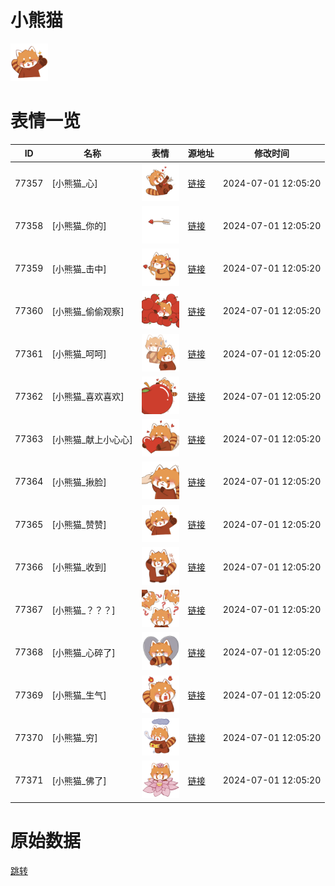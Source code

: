 # 小熊猫

<img src="./cover.png" height="60" alt="cover" />

# 表情一览

|ID|名称|表情|源地址|修改时间|
|----|----|----|----|----|
|77357|[小熊猫_心]|<img src="./pic/077357_%5B小熊猫_心%5D.png" height="60" alt="心"/>|[链接](https://i0.hdslb.com/bfs/garb/ffe4f994f65fea4bee13ec39d512ab03e1feaff7.png)|2024-07-01 12:05:20|
|77358|[小熊猫_你的]|<img src="./pic/077358_%5B小熊猫_你的%5D.png" height="60" alt="你的"/>|[链接](https://i0.hdslb.com/bfs/garb/30aa615c004d02dd2f458a5ecd7ff39b52cb48ea.png)|2024-07-01 12:05:20|
|77359|[小熊猫_击中]|<img src="./pic/077359_%5B小熊猫_击中%5D.png" height="60" alt="击中"/>|[链接](https://i0.hdslb.com/bfs/garb/0b88f43731bd5cb7437998d04ac1c672f87bd016.png)|2024-07-01 12:05:20|
|77360|[小熊猫_偷偷观察]|<img src="./pic/077360_%5B小熊猫_偷偷观察%5D.png" height="60" alt="偷偷观察"/>|[链接](https://i0.hdslb.com/bfs/garb/b77275e382382a8caadf46cc5fcb5a23d54d0a52.png)|2024-07-01 12:05:20|
|77361|[小熊猫_呵呵]|<img src="./pic/077361_%5B小熊猫_呵呵%5D.png" height="60" alt="呵呵"/>|[链接](https://i0.hdslb.com/bfs/garb/c1fade306096fd1321cda4331cf17b1b74a1a5d1.png)|2024-07-01 12:05:20|
|77362|[小熊猫_喜欢喜欢]|<img src="./pic/077362_%5B小熊猫_喜欢喜欢%5D.png" height="60" alt="喜欢喜欢"/>|[链接](https://i0.hdslb.com/bfs/garb/665fb8981d06f234953a950ed79175186b64ab8b.png)|2024-07-01 12:05:20|
|77363|[小熊猫_献上小心心]|<img src="./pic/077363_%5B小熊猫_献上小心心%5D.png" height="60" alt="献上小心心"/>|[链接](https://i0.hdslb.com/bfs/garb/b90dec4d0c7ad9f2309421a2ad67b11df80b39a2.png)|2024-07-01 12:05:20|
|77364|[小熊猫_揪脸]|<img src="./pic/077364_%5B小熊猫_揪脸%5D.png" height="60" alt="揪脸"/>|[链接](https://i0.hdslb.com/bfs/garb/d614a9130cf7550f1156e54500e5554816af6ae3.png)|2024-07-01 12:05:20|
|77365|[小熊猫_赞赞]|<img src="./pic/077365_%5B小熊猫_赞赞%5D.png" height="60" alt="赞赞"/>|[链接](https://i0.hdslb.com/bfs/garb/4820b1b18b0d7db6d157a2f3e5368dcf232da20e.png)|2024-07-01 12:05:20|
|77366|[小熊猫_收到]|<img src="./pic/077366_%5B小熊猫_收到%5D.png" height="60" alt="收到"/>|[链接](https://i0.hdslb.com/bfs/garb/e3dc3c458eec40484ab3631ee45aed10fe0e6648.png)|2024-07-01 12:05:20|
|77367|[小熊猫_？？？]|<img src="./pic/077367_%5B小熊猫_？？？%5D.png" height="60" alt="？？？"/>|[链接](https://i0.hdslb.com/bfs/garb/0cfc4494a7b863243c20edc661f5e61b68a0a82b.png)|2024-07-01 12:05:20|
|77368|[小熊猫_心碎了]|<img src="./pic/077368_%5B小熊猫_心碎了%5D.png" height="60" alt="心碎了"/>|[链接](https://i0.hdslb.com/bfs/garb/68e26714042b2241c13967fb4e6bc36beefbaa82.png)|2024-07-01 12:05:20|
|77369|[小熊猫_生气]|<img src="./pic/077369_%5B小熊猫_生气%5D.png" height="60" alt="生气"/>|[链接](https://i0.hdslb.com/bfs/garb/34a5f4d8a93f8a75352f12a2aaca3b3acc6206fe.png)|2024-07-01 12:05:20|
|77370|[小熊猫_穷]|<img src="./pic/077370_%5B小熊猫_穷%5D.png" height="60" alt="穷"/>|[链接](https://i0.hdslb.com/bfs/garb/3ffa6c3877d25245a726b21720e7e67b99c8516e.png)|2024-07-01 12:05:20|
|77371|[小熊猫_佛了]|<img src="./pic/077371_%5B小熊猫_佛了%5D.png" height="60" alt="佛了"/>|[链接](https://i0.hdslb.com/bfs/garb/1f783c53ddd27d6a4e35f28461e7e95ff7fab16d.png)|2024-07-01 12:05:20|

# 原始数据

[跳转](./raw.json)

